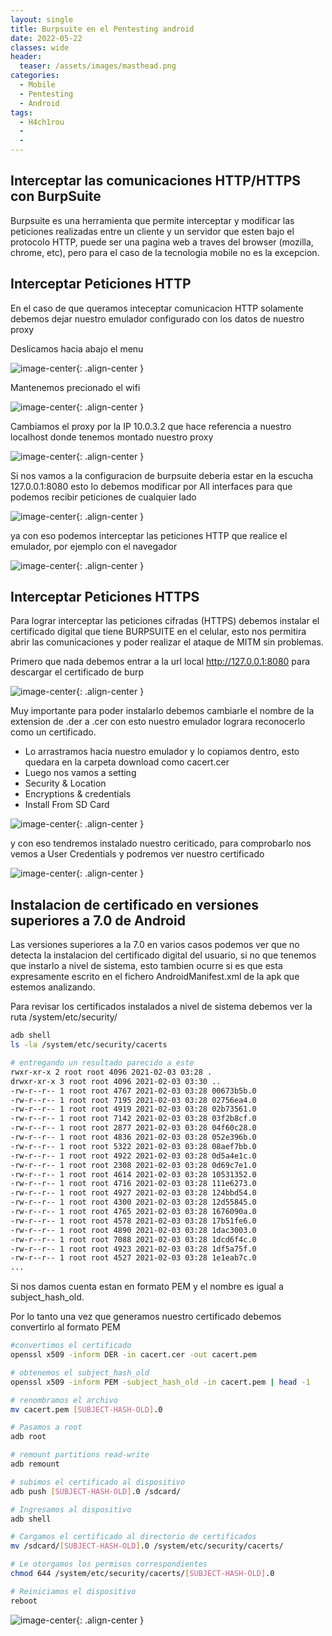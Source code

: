 ```yaml
---
layout: single
title: Burpsuite en el Pentesting android
date: 2022-05-22
classes: wide
header:
  teaser: /assets/images/masthead.png
categories:
  - Mobile
  - Pentesting
  - Android
tags:
  - H4ch1rou
  - 
  -
---
```



Interceptar las comunicaciones HTTP/HTTPS con BurpSuite 
---

Burpsuite es una herramienta que permite interceptar y modificar las peticiones realizadas entre un cliente y un servidor que esten bajo el protocolo HTTP, puede ser una pagina web a traves del browser (mozilla, chrome, etc), pero para el caso de la tecnologia mobile no es la excepcion. 



Interceptar Peticiones HTTP 
---

En el caso de que queramos inteceptar comunicacion HTTP solamente debemos dejar nuestro emulador configurado con los datos de nuestro proxy


Deslicamos hacia abajo el menu 

![image-center](/assets/images/mobile/gennymotion-vmSGS7_proxy_1.png){: .align-center }

Mantenemos precionado el wifi 

![image-center](/assets/images/mobile/gennymotion-vmSGS7_proxy_2.png){: .align-center }

Cambiamos el proxy por la IP 10.0.3.2 que hace referencia a nuestro localhost donde tenemos montado nuestro proxy

![image-center](/assets/images/mobile/gennymotion-vmSGS7_proxy_3.png){: .align-center }

Si nos vamos a la configuracion de burpsuite deberia estar en la escucha 127.0.0.1:8080 esto lo debemos modificar por All interfaces 
para que podemos recibir peticiones de cualquier lado 

![image-center](/assets/images/mobile/gennymotion-vmSGS7_proxy_4.png){: .align-center }

ya con eso podemos interceptar las peticiones HTTP que realice el emulador, por ejemplo con el navegador 

![image-center](/assets/images/mobile/gennymotion-vmSGS7_proxy_5.png){: .align-center }


Interceptar Peticiones HTTPS
---

Para lograr interceptar las peticiones cifradas (HTTPS) debemos instalar el certificado digital que tiene BURPSUITE en el celular, esto nos permitira abrir las comunicaciones y poder realizar el ataque de MITM sin problemas. 

Primero que nada debemos entrar a la url local http://127.0.0.1:8080 para descargar el certificado de burp

![image-center](/assets/images/mobile/gennymotion-vmSGS7_cert_1.png){: .align-center }

Muy importante para poder instalarlo debemos cambiarle el nombre de la extension de .der a .cer con esto nuestro emulador lograra reconocerlo como un certificado. 


* Lo arrastramos hacia nuestro emulador y lo copiamos dentro, esto quedara en la carpeta download como cacert.cer
* Luego nos vamos a setting
* Security & Location
* Encryptions & credentials
* Install From SD Card

![image-center](/assets/images/mobile/gennymotion-vmSGS7_cert_2.png){: .align-center }

y con eso tendremos instalado nuestro ceriticado, para comprobarlo nos vemos a User Credentials y podremos ver nuestro certificado

![image-center](/assets/images/mobile/gennymotion-vmSGS7_cert_3.png){: .align-center }

Instalacion de certificado en versiones superiores a 7.0 de Android
---

Las versiones superiores a la 7.0 en varios casos podemos ver que no detecta la instalacion del certificado digital del usuario, si no que tenemos que instarlo a nivel de sistema, esto tambien ocurre si es que esta expresamente escrito en el fichero AndroidManifest.xml de la apk que estemos analizando. 

Para revisar los certificados instalados a nivel de sistema debemos ver la ruta /system/etc/security/

```bash 
adb shell 
ls -la /system/etc/security/cacerts

# entregando un resultado parecido a este
rwxr-xr-x 2 root root 4096 2021-02-03 03:28 .
drwxr-xr-x 3 root root 4096 2021-02-03 03:30 ..
-rw-r--r-- 1 root root 4767 2021-02-03 03:28 00673b5b.0
-rw-r--r-- 1 root root 7195 2021-02-03 03:28 02756ea4.0
-rw-r--r-- 1 root root 4919 2021-02-03 03:28 02b73561.0
-rw-r--r-- 1 root root 7142 2021-02-03 03:28 03f2b8cf.0
-rw-r--r-- 1 root root 2877 2021-02-03 03:28 04f60c28.0
-rw-r--r-- 1 root root 4836 2021-02-03 03:28 052e396b.0
-rw-r--r-- 1 root root 5322 2021-02-03 03:28 08aef7bb.0
-rw-r--r-- 1 root root 4922 2021-02-03 03:28 0d5a4e1c.0
-rw-r--r-- 1 root root 2308 2021-02-03 03:28 0d69c7e1.0
-rw-r--r-- 1 root root 4614 2021-02-03 03:28 10531352.0
-rw-r--r-- 1 root root 4716 2021-02-03 03:28 111e6273.0
-rw-r--r-- 1 root root 4927 2021-02-03 03:28 124bbd54.0
-rw-r--r-- 1 root root 4300 2021-02-03 03:28 12d55845.0
-rw-r--r-- 1 root root 4765 2021-02-03 03:28 1676090a.0
-rw-r--r-- 1 root root 4578 2021-02-03 03:28 17b51fe6.0
-rw-r--r-- 1 root root 4890 2021-02-03 03:28 1dac3003.0
-rw-r--r-- 1 root root 7088 2021-02-03 03:28 1dcd6f4c.0
-rw-r--r-- 1 root root 4923 2021-02-03 03:28 1df5a75f.0
-rw-r--r-- 1 root root 4527 2021-02-03 03:28 1e1eab7c.0
...
```
Si nos damos cuenta estan en formato PEM y el nombre es igual a subject_hash_old.

Por lo tanto una vez que generamos nuestro certificado debemos convertirlo al formato PEM 

```bash
#convertimos el certificado
openssl x509 -inform DER -in cacert.cer -out cacert.pem

# obtenemos el subject_hash_old
openssl x509 -inform PEM -subject_hash_old -in cacert.pem | head -1

# renombramos el archivo
mv cacert.pem [SUBJECT-HASH-OLD].0

# Pasamos a root 
adb root 

# remount partitions read-write
adb remount 

# subimos el certificado al dispositivo
adb push [SUBJECT-HASH-OLD].0 /sdcard/

# Ingresamos al dispositivo
adb shell

# Cargamos el certificado al directorio de certificados 
mv /sdcard/[SUBJECT-HASH-OLD].0 /system/etc/security/cacerts/

# Le otorgamos los permisos correspondientes 
chmod 644 /system/etc/security/cacerts/[SUBJECT-HASH-OLD].0  

# Reiniciamos el dispositivo
reboot
```

![image-center](/assets/images/mobile/gennymotion-vmSGS7_cert_5.png){: .align-center }

